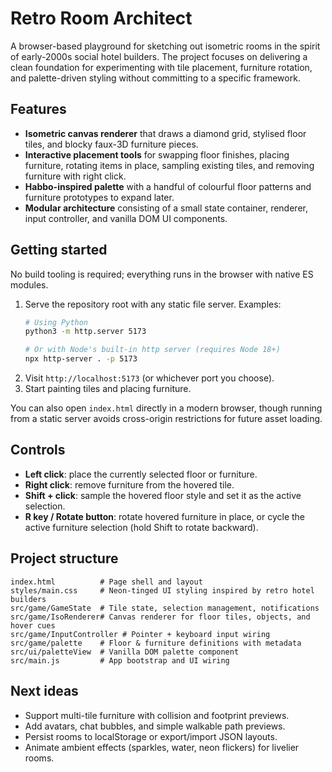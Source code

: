 # Retro Room Architect

A browser-based playground for sketching out isometric rooms in the spirit of early-2000s social hotel builders. The project focuses on delivering a clean foundation for experimenting with tile placement, furniture rotation, and palette-driven styling without committing to a specific framework.

## Features

- **Isometric canvas renderer** that draws a diamond grid, stylised floor tiles, and blocky faux-3D furniture pieces.
- **Interactive placement tools** for swapping floor finishes, placing furniture, rotating items in place, sampling existing tiles, and removing furniture with right click.
- **Habbo-inspired palette** with a handful of colourful floor patterns and furniture prototypes to expand later.
- **Modular architecture** consisting of a small state container, renderer, input controller, and vanilla DOM UI components.

## Getting started

No build tooling is required; everything runs in the browser with native ES modules.

1. Serve the repository root with any static file server. Examples:
   ```bash
   # Using Python
   python3 -m http.server 5173

   # Or with Node's built-in http server (requires Node 18+)
   npx http-server . -p 5173
   ```
2. Visit `http://localhost:5173` (or whichever port you choose).
3. Start painting tiles and placing furniture.

You can also open `index.html` directly in a modern browser, though running from a static server avoids cross-origin restrictions for future asset loading.

## Controls

- **Left click**: place the currently selected floor or furniture.
- **Right click**: remove furniture from the hovered tile.
- **Shift + click**: sample the hovered floor style and set it as the active selection.
- **R key / Rotate button**: rotate hovered furniture in place, or cycle the active furniture selection (hold Shift to rotate backward).

## Project structure

```
index.html          # Page shell and layout
styles/main.css     # Neon-tinged UI styling inspired by retro hotel builders
src/game/GameState  # Tile state, selection management, notifications
src/game/IsoRenderer# Canvas renderer for floor tiles, objects, and hover cues
src/game/InputController # Pointer + keyboard input wiring
src/game/palette    # Floor & furniture definitions with metadata
src/ui/paletteView  # Vanilla DOM palette component
src/main.js         # App bootstrap and UI wiring
```

## Next ideas

- Support multi-tile furniture with collision and footprint previews.
- Add avatars, chat bubbles, and simple walkable path previews.
- Persist rooms to localStorage or export/import JSON layouts.
- Animate ambient effects (sparkles, water, neon flickers) for livelier rooms.
